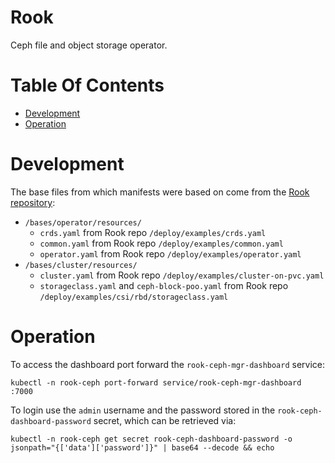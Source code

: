 # Rook
Ceph file and object storage operator.

# Table Of Contents
- [Development](#development)
- [Operation](#operation)

# Development
The base files from which manifests were based on come from the [Rook repository](https://github.com/rook/rook/):

- `/bases/operator/resources/`
  - `crds.yaml` from Rook repo `/deploy/examples/crds.yaml`
  - `common.yaml` from Rook repo `/deploy/examples/common.yaml`
  - `operator.yaml` from Rook repo `/deploy/examples/operator.yaml`
- `/bases/cluster/resources/`
  - `cluster.yaml` from Rook repo `/deploy/examples/cluster-on-pvc.yaml`
  - `storageclass.yaml` and `ceph-block-poo.yaml` from Rook repo `/deploy/examples/csi/rbd/storageclass.yaml`

# Operation
To access the dashboard port forward the `rook-ceph-mgr-dashboard` service:

```
kubectl -n rook-ceph port-forward service/rook-ceph-mgr-dashboard :7000
```

To login use the `admin` username and the password stored in the `rook-ceph-dashboard-password` secret, which can be retrieved via:

```
kubectl -n rook-ceph get secret rook-ceph-dashboard-password -o jsonpath="{['data']['password']}" | base64 --decode && echo
```